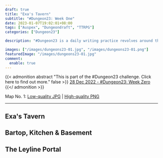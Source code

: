 ```yaml
---
draft: true
title: "Exa's Tavern"
subtitle: "#Dungeon23: Week One"
date: 2023-01-07T19:02:01+08:00
tags: ["Auspex", "Dungeondraft", "TTRPG"]
categories: ["Dungeon23"]

description: "#Dungeon23 is a daily writing practice revolves around the construction of a dungeon, with participants crafting a room a day until a complete level is created at the end of the week."

images: ["/images/dungeons23-01.jpg", "/images/dungeons23-01.png"]
featuredImage: "/images/dungeons23-01.jpg"
comment:
  enable: true
---
```

<!--more-->

{{< admonition abstract "This is part of the #Dungeon23 challenge. Click here to find out more." false >}}
[28 Dec 2022 - #Dungeon23: Week Zero](/dungeon23-week-00/)
{{</ admonition >}}

Map No. 1: [Low-quality JPG](/images/dungeons23-01.jpg) | [High-quality PNG](/images/dungeons23-01.png)

---

## Exa's Tavern

## Bartop, Kitchen & Basement

## The Leyline Portal

